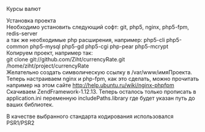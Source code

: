 Курсы валют

Установка проекта<br/>
Необходимо установить следующий софт: git, php5, nginx, php5-fpm, redis-server<br/>
а так же необходимые php расширения, например: php5-cli php5-common php5-mysql php5-gd php5-cgi php-pear php5-mcrypt<br/>
Копируем проект, например так:<br/>
git clone git://github.com/Ziht/currencyRate.git /home/ziht/project/currencyRate<br/>
Желательно создать символическую ссылку в /var/www/имяПроекта.<br/>
Теперь настраиваем nginx и php-fpm, как это сделать, можно прочитать например на этом сайте http://help.ubuntu.ru/wiki/nginx-phpfpm<br/>
Скачиваем ZendFramework-1.12.13. Теперь осталось только прописать в application.ini переменную includePaths.library где будет указан путь до ваших библиотек.<br/>

В качестве выбранного стандарта кодирования использовался PSR1/PSR2
